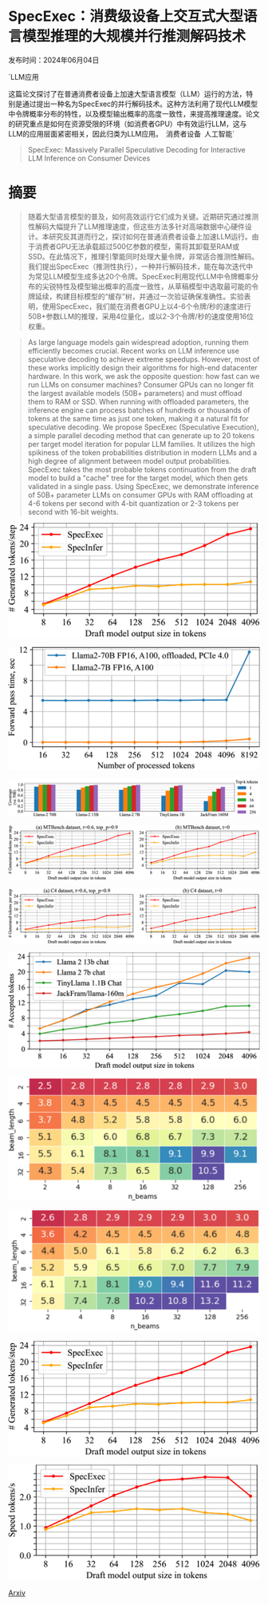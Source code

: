 # SpecExec：消费级设备上交互式大型语言模型推理的大规模并行推测解码技术

发布时间：2024年06月04日

`LLM应用

这篇论文探讨了在普通消费者设备上加速大型语言模型（LLM）运行的方法，特别是通过提出一种名为SpecExec的并行解码技术。这种方法利用了现代LLM模型中令牌概率分布的特性，以及模型输出概率的高度一致性，来提高推理速度。论文的研究重点是如何在资源受限的环境（如消费者GPU）中有效运行LLM，这与LLM的应用层面紧密相关，因此归类为LLM应用。` `消费者设备` `人工智能`

> SpecExec: Massively Parallel Speculative Decoding for Interactive LLM Inference on Consumer Devices

# 摘要

> 随着大型语言模型的普及，如何高效运行它们成为关键。近期研究通过推测性解码大幅提升了LLM推理速度，但这些方法多针对高端数据中心硬件设计。本研究反其道而行之，探讨如何在普通消费者设备上加速LLM运行。由于消费者GPU无法承载超过500亿参数的模型，需将其卸载至RAM或SSD。在此情况下，推理引擎能同时处理大量令牌，非常适合推测性解码。我们提出SpecExec（推测性执行），一种并行解码技术，能在每次迭代中为常见LLM模型生成多达20个令牌。SpecExec利用现代LLM中令牌概率分布的尖锐特性及模型输出概率的高度一致性，从草稿模型中选取最可能的令牌延续，构建目标模型的“缓存”树，并通过一次验证确保准确性。实验表明，使用SpecExec，我们能在消费者GPU上以4-6个令牌/秒的速度进行50B+参数LLM的推理，采用4位量化，或以2-3个令牌/秒的速度使用16位权重。

> As large language models gain widespread adoption, running them efficiently becomes crucial. Recent works on LLM inference use speculative decoding to achieve extreme speedups. However, most of these works implicitly design their algorithms for high-end datacenter hardware. In this work, we ask the opposite question: how fast can we run LLMs on consumer machines? Consumer GPUs can no longer fit the largest available models (50B+ parameters) and must offload them to RAM or SSD. When running with offloaded parameters, the inference engine can process batches of hundreds or thousands of tokens at the same time as just one token, making it a natural fit for speculative decoding. We propose SpecExec (Speculative Execution), a simple parallel decoding method that can generate up to 20 tokens per target model iteration for popular LLM families. It utilizes the high spikiness of the token probabilities distribution in modern LLMs and a high degree of alignment between model output probabilities. SpecExec takes the most probable tokens continuation from the draft model to build a "cache" tree for the target model, which then gets validated in a single pass. Using SpecExec, we demonstrate inference of 50B+ parameter LLMs on consumer GPUs with RAM offloading at 4-6 tokens per second with 4-bit quantization or 2-3 tokens per second with 16-bit weights.

![SpecExec：消费级设备上交互式大型语言模型推理的大规模并行推测解码技术](../../../paper_images/2406.02532/x1.png)

![SpecExec：消费级设备上交互式大型语言模型推理的大规模并行推测解码技术](../../../paper_images/2406.02532/x2.png)

![SpecExec：消费级设备上交互式大型语言模型推理的大规模并行推测解码技术](../../../paper_images/2406.02532/x3.png)

![SpecExec：消费级设备上交互式大型语言模型推理的大规模并行推测解码技术](../../../paper_images/2406.02532/x4.png)

![SpecExec：消费级设备上交互式大型语言模型推理的大规模并行推测解码技术](../../../paper_images/2406.02532/x5.png)

![SpecExec：消费级设备上交互式大型语言模型推理的大规模并行推测解码技术](../../../paper_images/2406.02532/x6.png)

![SpecExec：消费级设备上交互式大型语言模型推理的大规模并行推测解码技术](../../../paper_images/2406.02532/beamsearch_no_leftovers.png)

![SpecExec：消费级设备上交互式大型语言模型推理的大规模并行推测解码技术](../../../paper_images/2406.02532/beamsearch_with_leftovers.png)

![SpecExec：消费级设备上交互式大型语言模型推理的大规模并行推测解码技术](../../../paper_images/2406.02532/x7.png)

![SpecExec：消费级设备上交互式大型语言模型推理的大规模并行推测解码技术](../../../paper_images/2406.02532/x8.png)

[Arxiv](https://arxiv.org/abs/2406.02532)